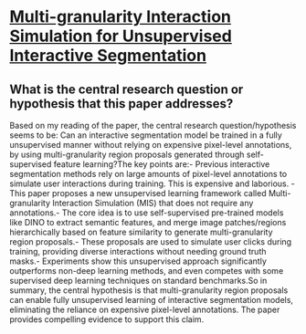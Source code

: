 # [Multi-granularity Interaction Simulation for Unsupervised Interactive   Segmentation](https://arxiv.org/abs/2303.13399)

## What is the central research question or hypothesis that this paper addresses?

Based on my reading of the paper, the central research question/hypothesis seems to be: Can an interactive segmentation model be trained in a fully unsupervised manner without relying on expensive pixel-level annotations, by using multi-granularity region proposals generated through self-supervised feature learning?The key points are:- Previous interactive segmentation methods rely on large amounts of pixel-level annotations to simulate user interactions during training. This is expensive and laborious. - This paper proposes a new unsupervised learning framework called Multi-granularity Interaction Simulation (MIS) that does not require any annotations.- The core idea is to use self-supervised pre-trained models like DINO to extract semantic features, and merge image patches/regions hierarchically based on feature similarity to generate multi-granularity region proposals.- These proposals are used to simulate user clicks during training, providing diverse interactions without needing ground truth masks.- Experiments show this unsupervised approach significantly outperforms non-deep learning methods, and even competes with some supervised deep learning techniques on standard benchmarks.So in summary, the central hypothesis is that multi-granularity region proposals can enable fully unsupervised learning of interactive segmentation models, eliminating the reliance on expensive pixel-level annotations. The paper provides compelling evidence to support this claim.
